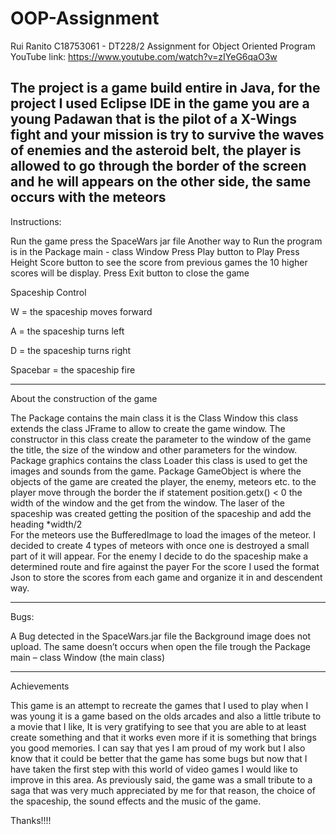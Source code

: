 # OOP-Assignment

Rui Ranito C18753061 - DT228/2 Assignment for Object Oriented Program 
YouTube link: https://www.youtube.com/watch?v=zIYeG6qaO3w

The project is a game build entire in Java, for the project I used Eclipse IDE in the game you are a young Padawan that is the pilot of a X-Wings fight and your mission is try to survive the waves of enemies and the asteroid belt, the player is allowed to go through the border of the screen and he will appears on the other side, the same occurs with the meteors
------------------------------------------------------------------------
Instructions:

Run the game press the SpaceWars jar file
Another way to Run the program is in the Package main - class Window
Press Play button to Play 
Press Height Score button to see the score from previous games the 10 higher scores will be display. 
Press Exit button to close the game 


Spaceship Control

W = the spaceship moves forward

A = the spaceship turns left

D = the spaceship turns right

Spacebar = the spaceship fire


----------------------------------------------------------------------------

About the construction of the game
 
The Package contains the main class it is the Class Window this class extends the class JFrame to allow to create the game window.
The constructor in this class create the parameter to the window of the game the title, the size of the window and other parameters
for the window. 
Package graphics contains the class Loader this class is used to get the images and sounds from the game.
Package GameObject is where the objects of the game are created the player, the enemy, meteors etc.
to the player move through the border the if statement position.getx() < 0 the width of the window and the get from the window.
The laser of the spaceship was created getting the position of the spaceship and add the heading *width/2    
For the meteors use the BufferedImage to load the images of the meteor. I decided to create 4 types of meteors with 
once one is destroyed a small part of it will appear.
For the enemy I decide to do the spaceship make a determined route and fire against the payer
For the score I used the format Json to store the scores from each game and organize it in and descendent way.

-------------------------------------------------------------------------
Bugs: 

A Bug detected in the SpaceWars.jar file the Background image does not upload.
The same doesn’t occurs when open the file trough the Package main – class Window (the main class) 

----------------------------------------------------
Achievements 

This game is an attempt to recreate the games that I used to play when I was young it is a game based on the olds
arcades and also a little tribute to a movie that I like, It is very gratifying to see that you are able to at least
create something and that it works even more if it is something that brings you good memories.
I can say that yes I am proud of my work but I also know that it could be better that the game has some bugs
but now that I have taken the first step with this world of video games I would like to improve in this area. 
As previously said, the game was a small tribute to a saga that was very much appreciated by me for that reason,
the choice of the spaceship, the sound effects and the music of the game.





Thanks!!!!



